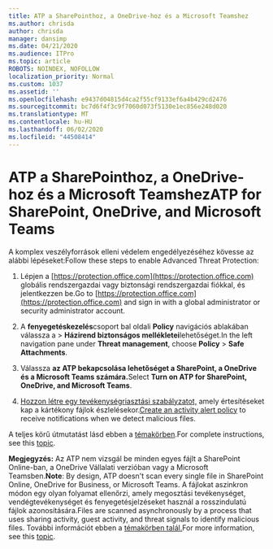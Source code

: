 ```yaml
---
title: ATP a SharePointhoz, a OneDrive-hoz és a Microsoft Teamshez
ms.author: chrisda
author: chrisda
manager: dansimp
ms.date: 04/21/2020
ms.audience: ITPro
ms.topic: article
ROBOTS: NOINDEX, NOFOLLOW
localization_priority: Normal
ms.custom: 1037
ms.assetid: ''
ms.openlocfilehash: e9437d04815d4ca2f55cf9133ef6a4b429cd2476
ms.sourcegitcommit: bc7d6f4f3c9f7060d073f5130e1ec856e248d020
ms.translationtype: MT
ms.contentlocale: hu-HU
ms.lasthandoff: 06/02/2020
ms.locfileid: "44508414"
---
```

# <a name="atp-for-sharepoint-onedrive-and-microsoft-teams"></a><span data-ttu-id="1d66c-102">ATP a SharePointhoz, a OneDrive-hoz és a Microsoft Teamshez</span><span class="sxs-lookup"><span data-stu-id="1d66c-102">ATP for SharePoint, OneDrive, and Microsoft Teams</span></span>

<span data-ttu-id="1d66c-103">A komplex veszélyforrások elleni védelem engedélyezéséhez kövesse az alábbi lépéseket:</span><span class="sxs-lookup"><span data-stu-id="1d66c-103">Follow these steps to enable Advanced Threat Protection:</span></span>

1. <span data-ttu-id="1d66c-104">Lépjen a [https://protection.office.com](https://protection.office.com) globális rendszergazdai vagy biztonsági rendszergazdai fiókkal, és jelentkezzen be.</span><span class="sxs-lookup"><span data-stu-id="1d66c-104">Go to [https://protection.office.com](https://protection.office.com) and sign in with a global administrator or security administrator account.</span></span>

2. <span data-ttu-id="1d66c-105">A **fenyegetéskezelés**csoport bal oldali **Policy** navigációs ablakában válassza a \> **Házirend biztonságos mellékletei**lehetőséget.</span><span class="sxs-lookup"><span data-stu-id="1d66c-105">In the left navigation pane under **Threat management**, choose **Policy** \> **Safe Attachments**.</span></span>

3. <span data-ttu-id="1d66c-106">Válassza **az ATP bekapcsolása lehetőséget a SharePoint, a OneDrive és a Microsoft Teams számára.**</span><span class="sxs-lookup"><span data-stu-id="1d66c-106">Select **Turn on ATP for SharePoint, OneDrive, and Microsoft Teams**.</span></span>

4. <span data-ttu-id="1d66c-107">[Hozzon létre egy tevékenységriasztási szabályzatot,](https://docs.microsoft.com/microsoft-365/compliance/create-activity-alerts) amely értesítéseket kap a kártékony fájlok észlelésekor.</span><span class="sxs-lookup"><span data-stu-id="1d66c-107">[Create an activity alert policy](https://docs.microsoft.com/microsoft-365/compliance/create-activity-alerts) to receive notifications when we detect malicious files.</span></span>

<span data-ttu-id="1d66c-108">A teljes körű útmutatást lásd ebben a [témakörben](https://docs.microsoft.com/microsoft-365/security/office-365-security/turn-on-atp-for-spo-odb-and-teams).</span><span class="sxs-lookup"><span data-stu-id="1d66c-108">For complete instructions, see this [topic](https://docs.microsoft.com/microsoft-365/security/office-365-security/turn-on-atp-for-spo-odb-and-teams).</span></span>

<span data-ttu-id="1d66c-109">**Megjegyzés:** Az ATP nem vizsgál be minden egyes fájlt a SharePoint Online-ban, a OneDrive Vállalati verzióban vagy a Microsoft Teamsben.</span><span class="sxs-lookup"><span data-stu-id="1d66c-109">**Note**: By design, ATP doesn't scan every single file in SharePoint Online, OneDrive for Business, or Microsoft Teams.</span></span> <span data-ttu-id="1d66c-110">A fájlokat aszinkron módon egy olyan folyamat ellenőrzi, amely megosztási tevékenységet, vendégtevékenységet és fenyegetésjelzéseket használ a rosszindulatú fájlok azonosítására.</span><span class="sxs-lookup"><span data-stu-id="1d66c-110">Files are scanned asynchronously by a process that uses sharing activity, guest activity, and threat signals to identify malicious files.</span></span> <span data-ttu-id="1d66c-111">További információt ebben a [témakörben talál.](https://docs.microsoft.com/microsoft-365/security/office-365-security/atp-for-spo-odb-and-teams)</span><span class="sxs-lookup"><span data-stu-id="1d66c-111">For more information, see this [topic](https://docs.microsoft.com/microsoft-365/security/office-365-security/atp-for-spo-odb-and-teams).</span></span>
